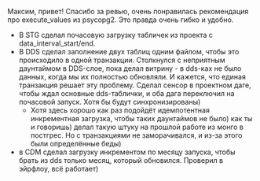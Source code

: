 Максим, привет! Спасибо за ревью, очень понравилась рекомендация про execute_values из psycopg2. Это правда очень гибко и удобно.

- В STG сделал почасовую загрузку табличек из проекта с data_interval_start/end.
- В DDS сделал заполнение двух таблиц одним файлом, чтобы это происходило в одной транзакции. Столкнулся с неприятным даунтаймом в DDS-слое, пока делал витрину - в dds-ках не было данных, когда мы их полностью обновляли. И кажется, что единая транзакция решает эту проблему. Сделал сенсор в проектном даге, чтобы ждал основные dds-таблички, и оба дага переключил на почасовой запуск. Хотя бы будут синхронизированы)
  - Хотя здесь хорошо как раз подойдёт идемпотентная инкрементная загрузка, чтобы таких даунтаймов не было) как ты и говоришь) делал такую штуку на прошлой работе из монго в постгрес. Но с транзакциями не заморачивался, и из-за этого были определённые беды)
- в CDM сделал загрузку инкрементом по месяцу запуска, чтобы брать из dds только месяц, который обновился. Проверил в эйрфлоу, всё работает)